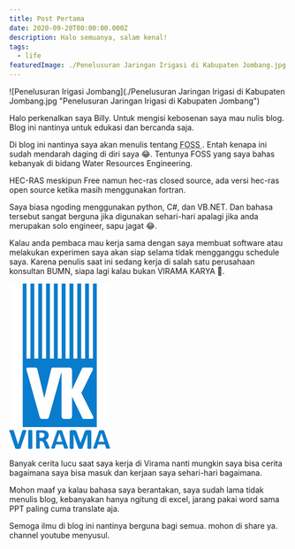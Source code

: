 ```yaml
---
title: Post Pertama
date: 2020-09-20T00:00:00.000Z
description: Halo semuanya, salam kenal!
tags:
  - life
featuredImage: ./Penelusuran Jaringan Irigasi di Kabupaten Jombang.jpg
---
```


![Penelusuran Irigasi Jombang](./Penelusuran Jaringan Irigasi di Kabupaten Jombang.jpg "Penelusuran Jaringan Irigasi di Kabupaten Jombang")

Halo perkenalkan saya Billy.
Untuk mengisi kebosenan saya mau nulis blog.
Blog ini nantinya untuk edukasi dan bercanda saja.

Di blog ini nantinya saya akan menulis tentang <abbr title="free and open-source software">FOSS </abbr>. Entah kenapa ini sudah mendarah daging di diri saya 😂. Tentunya FOSS yang saya bahas kebanyak di bidang Water Resources Engineering. 

HEC-RAS meskipun Free namun hec-ras closed source, ada versi hec-ras open source ketika masih menggunakan fortran.

Saya biasa ngoding menggunakan python, C#, dan VB.NET. Dan bahasa tersebut sangat berguna jika digunakan sehari-hari apalagi jika anda merupakan solo engineer, sapu jagat 😂.

Kalau anda pembaca mau kerja sama dengan saya membuat software atau melakukan experimen saya akan siap selama tidak mengganggu schedule saya. Karena penulis saat ini sedang kerja di salah satu perusahaan konsultan BUMN, siapa lagi kalau bukan VIRAMA KARYA 🤣.

![Virama Karya](virama.png "Logo Perusahaan Virama Karya")

Banyak cerita lucu saat saya kerja di Virama nanti mungkin saya bisa cerita bagaimana saya bisa masuk dan kerjaan saya sehari-hari bagaimana.

Mohon maaf ya kalau bahasa saya berantakan, saya sudah lama tidak menulis blog, kebanyakan hanya ngitung di excel, jarang pakai word sama PPT paling cuma translate aja.

Semoga ilmu di blog ini nantinya berguna bagi semua.
mohon di share ya.
channel youtube menyusul.
